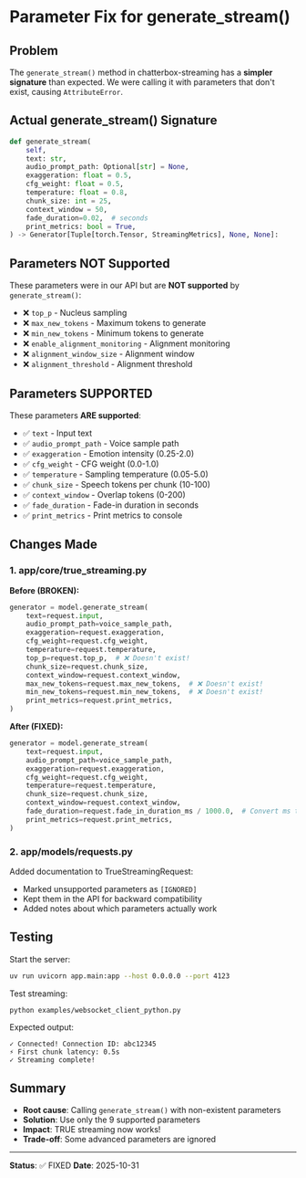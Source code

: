 # Parameter Fix for generate_stream()

## Problem

The `generate_stream()` method in chatterbox-streaming has a **simpler signature** than expected. We were calling it with parameters that don't exist, causing `AttributeError`.

## Actual generate_stream() Signature

```python
def generate_stream(
    self,
    text: str,
    audio_prompt_path: Optional[str] = None,
    exaggeration: float = 0.5,
    cfg_weight: float = 0.5,
    temperature: float = 0.8,
    chunk_size: int = 25,
    context_window = 50,
    fade_duration=0.02,  # seconds
    print_metrics: bool = True,
) -> Generator[Tuple[torch.Tensor, StreamingMetrics], None, None]:
```

## Parameters NOT Supported

These parameters were in our API but are **NOT supported** by `generate_stream()`:

- ❌ `top_p` - Nucleus sampling
- ❌ `max_new_tokens` - Maximum tokens to generate
- ❌ `min_new_tokens` - Minimum tokens to generate
- ❌ `enable_alignment_monitoring` - Alignment monitoring
- ❌ `alignment_window_size` - Alignment window
- ❌ `alignment_threshold` - Alignment threshold

## Parameters SUPPORTED

These parameters **ARE supported**:

- ✅ `text` - Input text
- ✅ `audio_prompt_path` - Voice sample path
- ✅ `exaggeration` - Emotion intensity (0.25-2.0)
- ✅ `cfg_weight` - CFG weight (0.0-1.0)
- ✅ `temperature` - Sampling temperature (0.05-5.0)
- ✅ `chunk_size` - Speech tokens per chunk (10-100)
- ✅ `context_window` - Overlap tokens (0-200)
- ✅ `fade_duration` - Fade-in duration in seconds
- ✅ `print_metrics` - Print metrics to console

## Changes Made

### 1. app/core/true_streaming.py

**Before (BROKEN):**
```python
generator = model.generate_stream(
    text=request.input,
    audio_prompt_path=voice_sample_path,
    exaggeration=request.exaggeration,
    cfg_weight=request.cfg_weight,
    temperature=request.temperature,
    top_p=request.top_p,  # ❌ Doesn't exist!
    chunk_size=request.chunk_size,
    context_window=request.context_window,
    max_new_tokens=request.max_new_tokens,  # ❌ Doesn't exist!
    min_new_tokens=request.min_new_tokens,  # ❌ Doesn't exist!
    print_metrics=request.print_metrics,
)
```

**After (FIXED):**
```python
generator = model.generate_stream(
    text=request.input,
    audio_prompt_path=voice_sample_path,
    exaggeration=request.exaggeration,
    cfg_weight=request.cfg_weight,
    temperature=request.temperature,
    chunk_size=request.chunk_size,
    context_window=request.context_window,
    fade_duration=request.fade_in_duration_ms / 1000.0,  # Convert ms to seconds
    print_metrics=request.print_metrics,
)
```

### 2. app/models/requests.py

Added documentation to TrueStreamingRequest:
- Marked unsupported parameters as `[IGNORED]`
- Kept them in the API for backward compatibility
- Added notes about which parameters actually work

## Testing

Start the server:
```bash
uv run uvicorn app.main:app --host 0.0.0.0 --port 4123
```

Test streaming:
```bash
python examples/websocket_client_python.py
```

Expected output:
```
✓ Connected! Connection ID: abc12345
⚡ First chunk latency: 0.5s
✓ Streaming complete!
```

## Summary

- **Root cause**: Calling `generate_stream()` with non-existent parameters
- **Solution**: Use only the 9 supported parameters
- **Impact**: TRUE streaming now works!
- **Trade-off**: Some advanced parameters are ignored

---

**Status**: ✅ FIXED
**Date**: 2025-10-31
